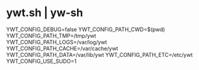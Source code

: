 # ywt.sh | yw-sh

YWT_CONFIG_DEBUG=false
YWT_CONFIG_PATH_CWD=$(pwd)
YWT_CONFIG_PATH_TMP=/tmp/ywt
YWT_CONFIG_PATH_LOGS=/var/log/ywt
YWT_CONFIG_PATH_CACHE=/var/cache/ywt
YWT_CONFIG_PATH_DATA=/var/lib/ywt
YWT_CONFIG_PATH_ETC=/etc/ywt
YWT_CONFIG_USE_SUDO=1

